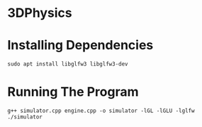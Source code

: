 # 3DPhysics

# Installing Dependencies
```
sudo apt install libglfw3 libglfw3-dev
```

# Running The Program
```
g++ simulator.cpp engine.cpp -o simulator -lGL -lGLU -lglfw
./simulator
```